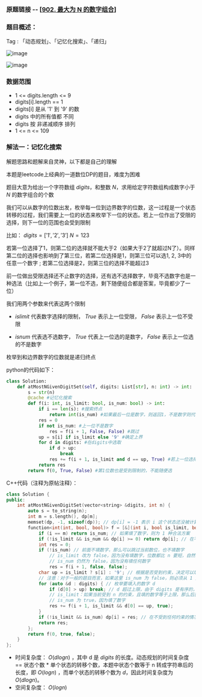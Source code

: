 ### 原题链接 -- [[902. 最大为 N 的数字组合](https://leetcode.cn/problems/numbers-at-most-n-given-digit-set/)]

### 题目概述：
Tag : 「动态规划」、「记忆化搜索」、「递归」

![image](https://user-images.githubusercontent.com/99656524/196468443-b1336bb3-5349-46f4-b5ea-c9aa9237ff99.png)

![image](https://user-images.githubusercontent.com/99656524/196468554-8e7eef88-b6aa-4f95-8941-8d3d36419a3a.png)

### 数据范围
* 1 <= digits.length <= 9
* digits[i].length == 1
* digits[i] 是从 '1' 到 '9' 的数
* digits 中的所有值都 不同 
* digits 按 非递减顺序 排列
* 1 <= n <= 109

### 解法一：记忆化搜索
解题思路和题解来自灵神，以下都是自己的理解

本题是leetcode上经典的一道数位DP的题目，难度为困难

题目大意为给出一个字符数组 $digits$，和整数 $N$，求用给定字符数组构成数字小于 $N$ 的数字组合的个数

我们可以从数字的位数出发，枚举每一位到边界数字的位数，这一过程是一个状态转移的过程，我们需要上一位的状态来枚举下一位的状态。若上一位作出了受限的选择，则下一位的范围也会受到限制

比如： $digits = ['1','2','3']$     $N = 123$ 

若第一位选择了1，则第二位的选择就不能大于2（如果大于2了就超过N了）。同样第二位的选择也影响到了第三位，若第二位选择是1，则第三位可以选1, 2, 3中的任意一个数字 ; 若第二位选择是2，则第三位的选择不能超过3

前一位做出受限选择还不止数字的选择，还有选不选择数字，毕竟不选数字也是一种选法（比如上一个例子，第一位不选，剩下随便组合都是答案，毕竟都少了一位）

我们用两个参数来代表这两个限制

* $islimit$ 代表数字选择的限制， $True$ 表示上一位受限， $False$ 表示上一位不受限

* $isnum$ 代表选不选数字， $True$ 代表上一位选的是数字， $False$ 表示上一位选的不是数字

枚举到和边界数字的位数就是递归终点

python的代码如下：
```py
class Solution:
    def atMostNGivenDigitSet(self, digits: List[str], n: int) -> int:
        s = str(n)
        @cache #记忆化搜索
        def f(i: int, is_limit: bool, is_num: bool) -> int:
            if i == len(s): #搜索终点
                return int(is_num) #如果最后一位是数字，则返回1，不是数字则代表一直都不选取数字，返回0
            res = 0
            if not is_num: #上一位不是数字
                res = f(i + 1, False, False) #跳过
            up = s[i] if is_limit else '9' #确定上界
            for d in digits: #在digits中选取
                if d > up:
                    break
                res += f(i + 1, is_limit and d == up, True) #若上一位选择了限制条件，下一位也会被限制
            return res
        return f(0, True, False) #第1位数也是受到限制的，不能随便选
```

C++代码（注释为原帖注释）：
```cpp
class Solution {
public:
    int atMostNGivenDigitSet(vector<string> &digits, int n) {
        auto s = to_string(n);
        int m = s.length(), dp[m];
        memset(dp, -1, sizeof(dp)); // dp[i] = -1 表示 i 这个状态还没被计算出来
        function<int(int, bool, bool)> f = [&](int i, bool is_limit, bool is_num) -> int {
            if (i == m) return is_num; // 如果填了数字，则为 1 种合法方案
            if (!is_limit && is_num && dp[i] >= 0) return dp[i]; // 在不受到任何约束的情况下，返回记录的结果，避免重复运算
            int res = 0;
            if (!is_num) // 前面不填数字，那么可以跳过当前数位，也不填数字
                // is_limit 改为 false，因为没有填数字，位数都比 n 要短，自然不会受到 n 的约束
                // is_num 仍然为 false，因为没有填任何数字
                res = f(i + 1, false, false);
            char up = is_limit ? s[i] : '9'; // 根据是否受到约束，决定可以填的数字的上限
            // 注意：对于一般的题目而言，如果这里 is_num 为 false，则必须从 1 开始枚举，由于本题 digits 没有 0，所以无需处理这种情况
            for (auto &d : digits) { // 枚举要填入的数字 d
                if (d[0] > up) break; // d 超过上限，由于 digits 是有序的，后面的 d 都会超过上限，故退出循环
                // is_limit：如果当前受到 n 的约束，且填的数字等于上限，那么后面仍然会受到 n 的约束
                // is_num 为 true，因为填了数字
                res += f(i + 1, is_limit && d[0] == up, true);
            }
            if (!is_limit && is_num) dp[i] = res; // 在不受到任何约束的情况下，记录结果
            return res;
        };
        return f(0, true, false);
    }
};
```
* 时间复杂度： $O(dlogn)$ ，其中 d 是 $digits$ 的长度。动态规划的时间复杂度 == 状态个数 * 单个状态的转移个数，本题中状态个数等于 n 转成字符串后的长度，即 $O(logn)$ ，而单个状态的转移个数为 $d$，因此时间复杂度为 $O(dlogn)$。
* 空间复杂度： $O(logn)$ 
